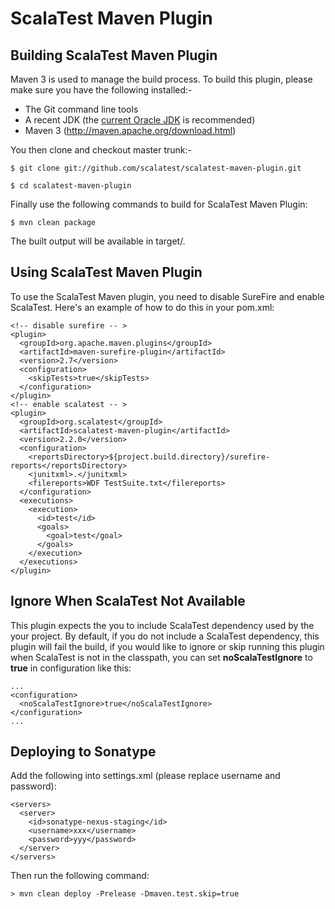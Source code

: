 ScalaTest Maven Plugin
======================

Building ScalaTest Maven Plugin
-------------------------------

Maven 3 is used to manage the build process.  To build this plugin, please make sure you have the following installed:-

  * The Git command line tools
  * A recent JDK (the [current Oracle JDK](http://www.oracle.com/technetwork/java/javase/downloads/index.html) is recommended)
  * Maven 3 (http://maven.apache.org/download.html)

You then clone and checkout master trunk:-

    $ git clone git://github.com/scalatest/scalatest-maven-plugin.git
    
    $ cd scalatest-maven-plugin

Finally use the following commands to build for ScalaTest Maven Plugin: 

    $ mvn clean package

The built output will be available in target/.

Using ScalaTest Maven Plugin
----------------------------

To use the ScalaTest Maven plugin, you need to disable SureFire and enable ScalaTest. Here's an example of how to do this in your pom.xml: 

    <!-- disable surefire -- >
    <plugin>
      <groupId>org.apache.maven.plugins</groupId>
      <artifactId>maven-surefire-plugin</artifactId>
      <version>2.7</version>
      <configuration>
        <skipTests>true</skipTests>
      </configuration>
    </plugin>
    <!-- enable scalatest -- >
    <plugin>
      <groupId>org.scalatest</groupId>
      <artifactId>scalatest-maven-plugin</artifactId>
      <version>2.2.0</version>
      <configuration>
        <reportsDirectory>${project.build.directory}/surefire-reports</reportsDirectory>
        <junitxml>.</junitxml>
        <filereports>WDF TestSuite.txt</filereports>
      </configuration>
      <executions>
        <execution>
          <id>test</id>
          <goals>
            <goal>test</goal>
          </goals>
        </execution>
      </executions>
    </plugin>

Ignore When ScalaTest Not Available
-----------------------------------

This plugin expects the you to include ScalaTest dependency used by the your project.  By default, if you do not include a ScalaTest dependency, 
this plugin will fail the build, if you would like to ignore or skip running this plugin when ScalaTest is not in the classpath, you can set 
**noScalaTestIgnore** to **true** in configuration like this: 

```
...
<configuration>
  <noScalaTestIgnore>true</noScalaTestIgnore>
</configuration>
...
```

Deploying to Sonatype
---------------------

Add the following into settings.xml (please replace username and password): 

```
<servers>
  <server>
    <id>sonatype-nexus-staging</id>
    <username>xxx</username>
    <password>yyy</password>
  </server>
</servers>
```

Then run the following command: 

```
> mvn clean deploy -Prelease -Dmaven.test.skip=true
```